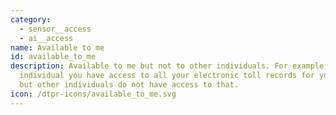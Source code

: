 ```yaml
---
category:
  - sensor__access
  - ai__access
name: Available to me
id: available_to_me
description: Available to me but not to other individuals. For example, as an
  individual you have access to all your electronic toll records for your car,
  but other individuals do not have access to that.
icon: /dtpr-icons/available_to_me.svg
---
```

